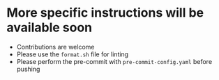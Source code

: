 # More specific instructions will be available soon
- Contributions are welcome
- Please use the `format.sh` file for linting
- Please perform the pre-commit with `pre-commit-config.yaml` before pushing